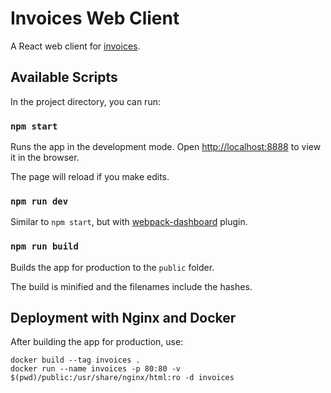 # Invoices Web Client

A React web client for [invoices](https://github.com/reinert/invoices).

## Available Scripts

In the project directory, you can run:

### `npm start`

Runs the app in the development mode.
Open [http://localhost:8888](http://localhost:8888) to view it in the browser.

The page will reload if you make edits.

### `npm run dev`

Similar to `npm start`, but with [webpack-dashboard](https://github.com/FormidableLabs/webpack-dashboard) plugin.

### `npm run build`

Builds the app for production to the `public` folder.

The build is minified and the filenames include the hashes.

## Deployment with Nginx and Docker

After building the app for production, use:

```
docker build --tag invoices .
docker run --name invoices -p 80:80 -v $(pwd)/public:/usr/share/nginx/html:ro -d invoices
```
